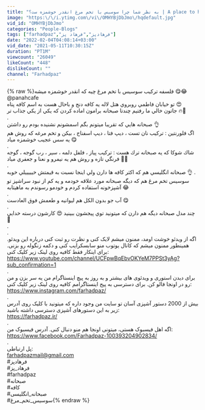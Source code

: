 ```yaml
---
title: "به نظر شما چرا سوسیس با تخم مرغ انقدر خوشمزه ست؟ | A place to have breakfast to start a good day"
image: "https:\/\/i.ytimg.com\/vi\/OMHYBjDbJmo\/hqdefault.jpg"
vid_id: "OMHYBjDbJmo"
categories: "People-Blogs"
tags: ["farhadpaz","فرهادپز","فرهاد پز"]
date: "2022-02-04T04:08:14+03:00"
vid_date: "2021-05-11T10:30:15Z"
duration: "PT1M"
viewcount: "26049"
likeCount: "448"
dislikeCount: ""
channel: "Farhadpaz"
---
```

{% raw %}فلسفه تركيب سوسیس با تخم مرغ چيه كه انقدر خوشمزه ميشه 😋😂<br />@panahcafe<br />تو خيابان فاطمي روبروي هتل لاله يه كافه دنج و باحال هست به اسم كافه پناه 😍<br />جاتون خالي ما رفتيم چندتا صبحانه برامون اماده كردن كه يكي از يكي جذاب تر 🔥🤩<br />.<br />صبحانه هايي كه تقريبا ميتونم بگم اسمشونم نشنيده بودم رو داشتن 👌<br />اگ فلورنتين : تركيب نان تست ، ديپ فتا ، ديپ اسفناج ، بيكن و تخم مرغه كه روش هم يه سس عجيب خوشمزه مياد 😋<br />.<br />شاك شوكا كه يه صبحانه ترك هست : تركيب پياز ، فلفل دلمه ، سير ، رب گوجه ، گوجه فرنگي تازه و روش هم يه نيمرو و نعنا و جعفري مياد 🤩🔥<br />.<br />صبحانه انگليسي هم كه اكثر كافه ها دارن ولي اينجا نسبت به قيمتش خيييييلي خوبه 👌 .<br />سوسيس تخم مرغ هم كه ديگه صبحانه مورد علاقه خودمه و يه كم از نبود سراشپز تو آشپزخونه استفاده كردم و خودمو رسوندم به ماهيتابه 😂<br />.<br />آب جو بدون الكل هم ليوانيه و طعمش فوق العادست 😋<br />.<br />چند مدل صبحانه ديگه هم دارن كه ميتونيد توي پيجشون ببينيد 😍 كارشون درسته خدايي 🌹<br />.<br />.<br />اگه از ویدئو خوشت اومد، ممنون میشم لایک کنی و نظرت رو ثبت کنی درباره این ویدئو. همینطور ممنون میشم که کانال یوتوب منو سابسکرایب کنی و دکمه زنگوله رو بزنی. برای اینکار فقط کافیه روی لینک زیر کلیک کنی:<br /><a rel="nofollow" target="blank" href="https://www.youtube.com/channel/UCFpwBqEbvOKYeM7PPSt3yAg?sub_confirmation=1">https://www.youtube.com/channel/UCFpwBqEbvOKYeM7PPSt3yAg?sub_confirmation=1</a><br />.<br />برای دیدن استوری و ویدئوی های بیشتر و به روز به پیچ اینستاگرام من یه سر بزن و من رو در اونجا فالو کن. برای دسترسی به پیج اینستاگرامم کافیه روی لینک زیر کلیک کنی:<br /><a rel="nofollow" target="blank" href="https://www.instagram.com/farhadpaz/">https://www.instagram.com/farhadpaz/</a><br />.<br />بیش از 2000 دستور آشپزی آسان تو سایت من وجود داره که میتونید با کلیک روی آدرس زیر به این دستورهای آشپزی دسترسی داشته باشید:<br /><a rel="nofollow" target="blank" href="https://farhadpaz.ir/">https://farhadpaz.ir/</a><br />.<br />اگه اهل فیسبوک هستی، میتونی اونجا هم منو دنبال کنی. آدرس فیسبوک من:<br /><a rel="nofollow" target="blank" href="https://www.facebook.com/Farhadpaz-100393204902834/">https://www.facebook.com/Farhadpaz-100393204902834/</a><br />.<br />پل ارتباطی:<br />farhadpazmail@gmail.com<br />#فرهادپز<br />#فرهاد_پز<br />#farhadpaz<br />#صبحانه<br />#کافه<br />#صبحانه_انگلیسی<br />#سوسیس_تخم_مرغ{% endraw %}
